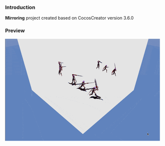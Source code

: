 ### Introduction
**Mirroring** project created based on CocosCreator version 3.6.0

### Preview
![image](../../../gif/202210/2022101002.gif)